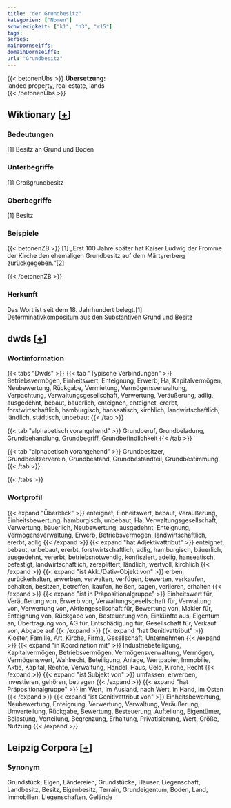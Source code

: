 ```yaml
---
title: "der Grundbesitz"
kategorien: ["Nomen"]
schwierigkeit: ["k1", "h3", "r15"]
tags:
series:
mainDornseiffs:
domainDornseiffs:
url: "Grundbesitz"
---
```


{{< betonenÜbs >}}
**Übersetzung:**  
landed property, real estate, lands  
{{< /betonenÜbs >}}

## Wiktionary [[+](https://de.wiktionary.org/wiki/Grundbesitz)]

### Bedeutungen
[1] Besitz an Grund und Boden  

### Unterbegriffe
[1] Großgrundbesitz  

### Oberbegriffe
[1] Besitz  

### Beispiele
{{< betonenZB >}}
[1] „Erst 100 Jahre später hat Kaiser Ludwig der Fromme der Kirche den ehemaligen Grundbesitz auf dem Märtyrerberg zurückgegeben.“[2]  

{{< /betonenZB >}}
### Herkunft
Das Wort ist seit dem 18. Jahrhundert belegt.[1]  
Determinativkompositum aus den Substantiven Grund und Besitz  



## dwds [[+](https://www.dwds.de/wb/Grundbesitz)]

### Wortinformation
{{< tabs "Dwds" >}}
{{< tab "Typische Verbindungen" >}}
Betriebsvermögen, Einheitswert, Enteignung, Erwerb, Ha, Kapitalvermögen, Neubewertung, Rückgabe, Vermietung, Vermögensverwaltung, Verpachtung, Verwaltungsgesellschaft, Verwertung, Veräußerung, adlig, ausgedehnt, bebaut, bäuerlich, enteignen, enteignet, ererbt, forstwirtschaftlich, hamburgisch, hanseatisch, kirchlich, landwirtschaftlich, ländlich, städtisch, unbebaut
{{< /tab >}}

{{< tab "alphabetisch vorangehend" >}}
Grundberuf, Grundbeladung, Grundbehandlung, Grundbegriff, Grundbefindlichkeit
{{< /tab >}}

{{< tab "alphabetisch vorangehend" >}}
Grundbesitzer, Grundbesitzerverein, Grundbestand, Grundbestandteil, Grundbestimmung
{{< /tab >}}

{{< /tabs >}}

### Wortprofil
{{< expand "Überblick" >}} enteignet, Einheitswert, bebaut, Veräußerung, Einheitsbewertung, hamburgisch, unbebaut, Ha, Verwaltungsgesellschaft, Verwertung, bäuerlich, Neubewertung, ausgedehnt, Enteignung, Vermögensverwaltung, Erwerb, Betriebsvermögen, landwirtschaftlich, ererbt, adlig {{< /expand >}}
{{< expand "hat Adjektivattribut" >}} enteignet, bebaut, unbebaut, ererbt, forstwirtschaftlich, adlig, hamburgisch, bäuerlich, ausgedehnt, vererbt, betriebsnotwendig, konfisziert, adelig, hanseatisch, befestigt, landwirtschaftlich, zersplittert, ländlich, wertvoll, kirchlich {{< /expand >}}
{{< expand "ist Akk./Dativ-Objekt von" >}} erben, zurückerhalten, erwerben, verwalten, verfügen, bewerten, verkaufen, behalten, besitzen, betreffen, kaufen, heißen, sagen, verlieren, erhalten {{< /expand >}}
{{< expand "ist in Präpositionalgruppe" >}} Einheitswert für, Veräußerung von, Erwerb von, Verwaltungsgesellschaft für, Verwaltung von, Verwertung von, Aktiengesellschaft für, Bewertung von, Makler für, Enteignung von, Rückgabe von, Besteuerung von, Einkünfte aus, Eigentum an, Übertragung von, AG für, Entschädigung für, Gesellschaft für, Verkauf von, Abgabe auf {{< /expand >}}
{{< expand "hat Genitivattribut" >}} Kloster, Familie, Art, Kirche, Firma, Gesellschaft, Unternehmen {{< /expand >}}
{{< expand "in Koordination mit" >}} Industriebeteiligung, Kapitalvermögen, Betriebsvermögen, Vermögensverwaltung, Vermögen, Vermögenswert, Wahlrecht, Beteiligung, Anlage, Wertpapier, Immobilie, Aktie, Kapital, Rechte, Verwaltung, Handel, Haus, Geld, Kirche, Recht {{< /expand >}}
{{< expand "ist Subjekt von" >}} umfassen, erwerben, investieren, gehören, betragen {{< /expand >}}
{{< expand "hat Präpositionalgruppe" >}} im Wert, im Ausland, nach Wert, in Hand, im Osten {{< /expand >}}
{{< expand "ist Genitivattribut von" >}} Einheitsbewertung, Neubewertung, Enteignung, Verwertung, Verwaltung, Veräußerung, Umverteilung, Rückgabe, Bewertung, Besteuerung, Aufteilung, Eigentümer, Belastung, Verteilung, Begrenzung, Erhaltung, Privatisierung, Wert, Größe, Nutzung {{< /expand >}}

## Leipzig Corpora [[+](https://corpora.uni-leipzig.de/en/res?word=Grundbesitz&corpusId=deu_newscrawl-public_2018)]


### Synonym
Grundstück, Eigen, Ländereien, Grundstücke, Häuser, Liegenschaft, Landbesitz, Besitz, Eigenbesitz, Terrain, Grundeigentum, Boden, Land, Immobilien, Liegenschaften, Gelände

